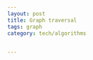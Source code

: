 ```yaml
---
layout: post
title: Graph traversal 
tags: graph
category: tech/algorithms
 

---
```


<script src="https://gist.github.com/selimslab/19a08da6df682fc08cc4ece4fb01a309.js"></script>
